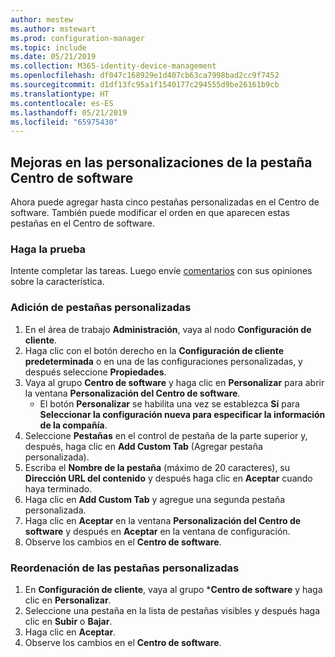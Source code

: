 ```yaml
---
author: mestew
ms.author: mstewart
ms.prod: configuration-manager
ms.topic: include
ms.date: 05/21/2019
ms.collection: M365-identity-device-management
ms.openlocfilehash: df047c168929e1d407cb63ca7998bad2cc9f7452
ms.sourcegitcommit: d1df13fc95a1f1540177c294555d9be26161b9cb
ms.translationtype: HT
ms.contentlocale: es-ES
ms.lasthandoff: 05/21/2019
ms.locfileid: "65975430"
---
```

## <a name="improvements-to-software-center-tab-customizations"></a>Mejoras en las personalizaciones de la pestaña Centro de software
<!--4063773-->
Ahora puede agregar hasta cinco pestañas personalizadas en el Centro de software. También puede modificar el orden en que aparecen estas pestañas en el Centro de software.

### <a name="try-it-out"></a>Haga la prueba

Intente completar las tareas. Luego envíe [comentarios](/sccm/core/understand/find-help#product-feedback) con sus opiniones sobre la característica.

### <a name="add-custom-tabs"></a>Adición de pestañas personalizadas

1. En el área de trabajo **Administración**, vaya al nodo **Configuración de cliente**. 
1. Haga clic con el botón derecho en la **Configuración de cliente predeterminada** o en una de las configuraciones personalizadas, y después seleccione **Propiedades**.
1. Vaya al grupo **Centro de software** y haga clic en **Personalizar** para abrir la ventana **Personalización del Centro de software**.
   - El botón **Personalizar** se habilita una vez se establezca **Sí** para **Seleccionar la configuración nueva para especificar la información de la compañía**.
1. Seleccione **Pestañas** en el control de pestaña de la parte superior y, después, haga clic en **Add Custom Tab** (Agregar pestaña personalizada).
1. Escriba el **Nombre de la pestaña** (máximo de 20 caracteres), su **Dirección URL del contenido** y después haga clic en **Aceptar** cuando haya terminado.
1. Haga clic en **Add Custom Tab** y agregue una segunda pestaña personalizada.
1. Haga clic en **Aceptar** en la ventana **Personalización del Centro de software** y después en **Aceptar** en la ventana de configuración.  
1. Observe los cambios en el **Centro de software**.

### <a name="reorder-custom-tabs"></a>Reordenación de las pestañas personalizadas

1. En **Configuración de cliente**, vaya al grupo ***Centro de software** y haga clic en **Personalizar**.
1. Seleccione una pestaña en la lista de pestañas visibles y después haga clic en **Subir** o **Bajar**.
1. Haga clic en **Aceptar**.
1. Observe los cambios en el **Centro de software**.